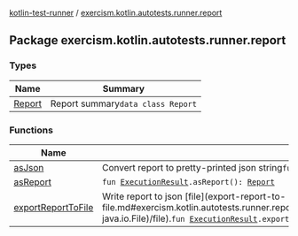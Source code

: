 [kotlin-test-runner](../index.md) / [exercism.kotlin.autotests.runner.report](./index.md)

## Package exercism.kotlin.autotests.runner.report

### Types

| Name | Summary |
|---|---|
| [Report](-report/index.md) | Report summary`data class Report` |

### Functions

| Name | Summary |
|---|---|
| [asJson](as-json.md) | Convert report to pretty-printed json string`fun `[`Report`](-report/index.md)`.asJson(): `[`String`](https://kotlinlang.org/api/latest/jvm/stdlib/kotlin/-string/index.html) |
| [asReport](as-report.md) | `fun `[`ExecutionResult`](../exercism.kotlin.autotests.executor/-execution-result/index.md)`.asReport(): `[`Report`](-report/index.md) |
| [exportReportToFile](export-report-to-file.md) | Write report to json [file](export-report-to-file.md#exercism.kotlin.autotests.runner.report$exportReportToFile(exercism.kotlin.autotests.executor.ExecutionResult, java.io.File)/file).`fun `[`ExecutionResult`](../exercism.kotlin.autotests.executor/-execution-result/index.md)`.exportReportToFile(file: `[`File`](https://docs.oracle.com/javase/6/docs/api/java/io/File.html)`): `[`Unit`](https://kotlinlang.org/api/latest/jvm/stdlib/kotlin/-unit/index.html) |
